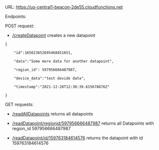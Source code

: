URL: https://us-central1-beacon-2de55.cloudfunctions.net

Endpoints:


POST request:

- [/createDatapoint](https://us-central1-beacon-2de55.cloudfunctions.net/createDatapoint) creates a new datapoint

```
{

    "id":165623652695468451651,

    "data":"Some more data for another datapoint",

    "region_id": 597956666487987,

    "device_data":"test devide data",

    "timestamp":"2021-12-28T12:30:39.615678876Z"

}
```


GET requests:

- [/readAllDatapoints](https://us-central1-beacon-2de55.cloudfunctions.net/readAllDatapoints) returns all datapoints

- [/readDatapoint/regionid/597956666487987](https://us-central1-beacon-2de55.cloudfunctions.net/readDatapoint/regionid/597956666487987) returns all Datapoints with region_id 597956666487987

- [/readDatapoint/id/159763184614576](https://us-central1-beacon-2de55.cloudfunctions.net/readDatapoint/regionid/597956666487987) returns the datapoint with id 159763184614576
